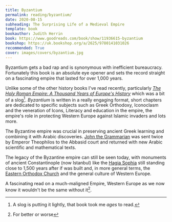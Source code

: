 ```yaml
---
title: Byzantium
permalink: reading/byzantium/
date: 2020-08-15
subheading: The Surprising Life of a Medieval Empire
template: book
bookauthor: Judith Herrin
book: https://www.goodreads.com/book/show/11936615-byzantium
bookshop: https://uk.bookshop.org/a/2625/9780141031026
recommended: True
cover: images/covers/byzantium.jpg
---
```


Byzantium gets a bad rap and is synonymous with inefficient bureaucracy. Fortunately this book is an absolute eye opener and sets the record straight on a fascinating empire that lasted for over 1,000 years.

Unlike some of the other history books I've read recently, particularly [*The Holy Roman Empire: A Thousand Years of Europe's History*](https://www.jacquescorbytuech.com/writing/20200106-weekly-reading) which was a bit of a slog[^1]. *Byzantium* is written in a really engaging format, short chapters are dedicated to specific subjects such as Greek Orthodoxy, Iconoclasm and the veneration of Icons, Literacy and education in the empire, the empire's role in protecting Western Europe against Islamic invaders and lots more. 

The Byzantine empire was crucial in preserving ancient Greek learning and combining it with Arabic discoveries. [John the Grammarian](https://en.wikipedia.org/wiki/John_VII_of_Constantinople) was sent twice by Emperor Theophilos to the Abbasid court and returned with new Arabic scientific and mathematical texts.

The legacy of the Byzantine empire can still be seen today, with monuments of ancient Constantinople (now Istanbul) like the [Hagia Sophia](https://en.wikipedia.org/wiki/Hagia_Sophia) still standing close to 1,500 years after if was built and, in more general terms, the [Eastern Orthodox Church](https://en.wikipedia.org/wiki/Eastern_Orthodox_Church) and the general culture of Western Europe. 

A fascinating read on a much-maligned Empire, Western Europe as we now know it wouldn't be the same without it[^2].

[^1]: A slog is putting it lightly, that book took me *ages* to read.
[^2]: For better or worse